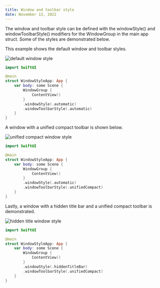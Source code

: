 ```yaml
---
title: Window and toolbar style
date: November 13, 2022
---
```


The window and toolbar style can be defined with the windowStyle() and windowToolbarStyle() modifiers for the WindowGroup in the main app struct. Some of the styles are demonstrated below.

This example shows the default window and toolbar styles.

<p><img src="../images/windowstyle1.png" style="max-width:400px;" alt="default window style"></p>

```swift
import SwiftUI

@main
struct WindowStyleApp: App {
    var body: some Scene {
        WindowGroup {
            ContentView()
        }
        .windowStyle(.automatic)
        .windowToolbarStyle(.automatic)
    }
}
```

A window with a unified compact toolbar is shown below.

<p><img src="../images/windowstyle2.png" style="max-width:400px;" alt="unified compact window style"></p>

```swift
import SwiftUI

@main
struct WindowStyleApp: App {
    var body: some Scene {
        WindowGroup {
            ContentView()
        }
        .windowStyle(.automatic)
        .windowToolbarStyle(.unifiedCompact)
    }
}
```

Lastly, a window with a hidden title bar and a unified compact toolbar is demonstrated.

<p><img src="../images/windowstyle3.png" style="max-width:400px;" alt="hidden title window style"></p>

```swift
import SwiftUI

@main
struct WindowStyleApp: App {
    var body: some Scene {
        WindowGroup {
            ContentView()
        }
        .windowStyle(.hiddenTitleBar)
        .windowToolbarStyle(.unifiedCompact)
    }
}
```
